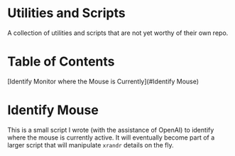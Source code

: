 # Utilities and Scripts
A collection of utilities and scripts that are not yet worthy of their own repo.

# Table of Contents
[Identify Monitor where the Mouse is Currently](#Identify Mouse)

# Identify Mouse

This is a small script I wrote (with the assistance of OpenAI) to identify where the mouse is currently active. It will eventually become part of a larger script that will manipulate `xrandr` details on the fly. 

